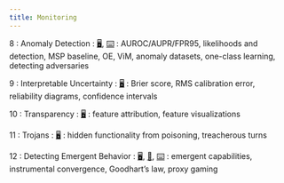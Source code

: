 ```yaml
---
title: Monitoring
---
```


8
: Anomaly Detection
    : [🖥️](https://docs.google.com/presentation/d/1WEzSFUbcl1Rp4kQq1K4uONMJHBAUWhCZTzWVHnLcSV8/edit?usp=sharing), [⌨️](https://drive.google.com/drive/folders/1mbuH1heBpxk75oYvGlfiTWRqLHbIgT8V?usp=sharing)
: AUROC/AUPR/FPR95, likelihoods and detection, MSP baseline, OE, ViM, anomaly datasets, one-class learning, detecting adversaries

9
: Interpretable Uncertainty
  : [🖥️](https://docs.google.com/presentation/d/1GHKlv-9UmQdUPracBr09AC2rFZp_GQyJzSQrvSWFjPM/edit?usp=sharing)
: Brier score, RMS calibration error, reliability diagrams, confidence intervals

10
: Transparency
  : [🖥️](https://docs.google.com/presentation/d/1kxgJw31-rH2sZ7z7T9OnaF9YNg9G5t1I1cU1f9UUUe4/edit?usp=sharing)
: feature attribution, feature visualizations

11
: Trojans
  : [🖥️](https://docs.google.com/presentation/d/1Nu5WwLQ7CDk_DotP_ET98F2F-2KBp9W8lkAfuCbeZ7E/edit?usp=sharing)
: hidden functionality from poisoning, treacherous turns

12
: Detecting Emergent Behavior
  : [🖥️](https://docs.google.com/presentation/d/1MGz_eMPQNm5Ov52IZz2vTuTL9IRoABV2tn_MFVrxlQI/edit?usp=sharing), [📝](https://drive.google.com/file/d/1J1PsYxmWLfVD7nyACDV-vEpmTsq_fq8j/view?usp=sharing), [⌨️](https://drive.google.com/file/d/1pqOiDUnodSxhxXNetltSPxhiYJf2cjFp/view?usp=sharing)
: emergent capabilities, instrumental convergence, Goodhart’s law, proxy gaming
